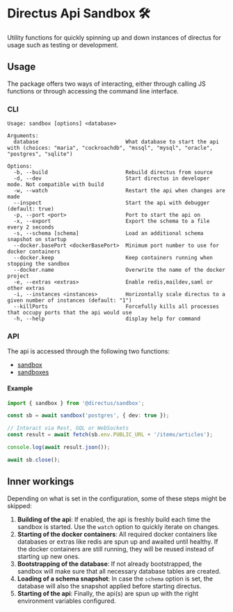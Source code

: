 # Directus Api Sandbox 🛠️

Utility functions for quickly spinning up and down instances of directus for usage such as testing or development.

## Usage

The package offers two ways of interacting, either through calling JS functions or through accessing the command line
interface.

### CLI

```
Usage: sandbox [options] <database>

Arguments:
  database                            What database to start the api with (choices: "maria", "cockroachdb", "mssql", "mysql", "oracle", "postgres", "sqlite")

Options:
  -b, --build                         Rebuild directus from source
  -d, --dev                           Start directus in developer mode. Not compatible with build
  -w, --watch                         Restart the api when changes are made
  --inspect                           Start the api with debugger (default: true)
  -p, --port <port>                   Port to start the api on
  -x, --export                        Export the schema to a file every 2 seconds
  -s, --schema [schema]               Load an additional schema snapshot on startup
  --docker.basePort <dockerBasePort>  Minimum port number to use for docker containers
  --docker.keep                       Keep containers running when stopping the sandbox
  --docker.name                       Overwrite the name of the docker project
  -e, --extras <extras>               Enable redis,maildev,saml or other extras
  -i, --instances <instances>         Horizontally scale directus to a given number of instances (default: "1")
  --killPorts                         Forcefully kills all processes that occupy ports that the api would use
  -h, --help                          display help for command
```

### API

The api is accessed through the following two functions:

- [sandbox](docs/functions/sandbox.md)
- [sandboxes](docs/functions/sandboxes.md)

#### Example

```ts
import { sandbox } from '@directus/sandbox';

const sb = await sandbox('postgres', { dev: true });

// Interact via Rest, GQL or WebSockets
const result = await fetch(sb.env.PUBLIC_URL + '/items/articles');

console.log(await result.json());

await sb.close();
```

## Inner workings

Depending on what is set in the configuration, some of these steps might be skipped:

1. **Building of the api**: If enabled, the api is freshly build each time the sandbox is started. Use the `watch`
   option to quickly iterate on changes.
2. **Starting of the docker containers**: All required docker containers like databases or extras like redis are spun up
   and awaited until healthy. If the docker containers are still running, they will be reused instead of starting up new
   ones.
3. **Bootstrapping of the database**: If not already bootstrapped, the sandbox will make sure that all necessary
   database tables are created.
4. **Loading of a schema snapshot**: In case the `schema` option is set, the database will also the snapshot applied
   before starting directus.
5. **Starting of the api**: Finally, the api(s) are spun up with the right environment variables configured.
